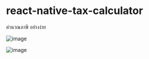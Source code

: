 ﻿# react-native-tax-calculator

คำนวณภาษี อย่างง่าย

![image](https://imgur.com/3gF7Mgo.jpg)



![image](https://imgur.com/L8gZ02F.jpg)
